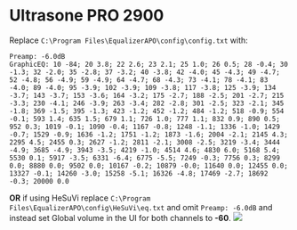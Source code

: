 # Ultrasone PRO 2900
Replace `C:\Program Files\EqualizerAPO\config\config.txt` with:
```
Preamp: -6.0dB
GraphicEQ: 10 -84; 20 3.8; 22 2.6; 23 2.1; 25 1.0; 26 0.5; 28 -0.4; 30 -1.3; 32 -2.0; 35 -2.8; 37 -3.2; 40 -3.8; 42 -4.0; 45 -4.3; 49 -4.7; 52 -4.8; 56 -4.9; 59 -4.9; 64 -4.7; 68 -4.3; 73 -4.1; 78 -4.1; 83 -4.0; 89 -4.0; 95 -3.9; 102 -3.9; 109 -3.8; 117 -3.8; 125 -3.9; 134 -3.7; 143 -3.7; 153 -3.6; 164 -3.2; 175 -2.7; 188 -2.5; 201 -2.7; 215 -3.3; 230 -4.1; 246 -3.9; 263 -3.4; 282 -2.8; 301 -2.5; 323 -2.1; 345 -1.8; 369 -1.5; 395 -1.3; 423 -1.2; 452 -1.2; 484 -1.2; 518 -0.9; 554 -0.1; 593 1.4; 635 1.5; 679 1.1; 726 1.0; 777 1.1; 832 0.9; 890 0.5; 952 0.3; 1019 -0.1; 1090 -0.4; 1167 -0.8; 1248 -1.1; 1336 -1.0; 1429 -0.7; 1529 -0.9; 1636 -1.2; 1751 -1.2; 1873 -1.6; 2004 -2.1; 2145 4.3; 2295 4.5; 2455 0.3; 2627 -1.2; 2811 -2.1; 3008 -2.5; 3219 -3.4; 3444 -4.9; 3685 -4.9; 3943 -3.5; 4219 -1.0; 4514 4.6; 4830 6.0; 5168 5.4; 5530 0.1; 5917 -3.5; 6331 -6.4; 6775 -5.5; 7249 -0.3; 7756 0.3; 8299 0.0; 8880 0.0; 9502 0.0; 10167 -0.2; 10879 -0.0; 11640 0.0; 12455 0.0; 13327 -0.1; 14260 -3.0; 15258 -5.1; 16326 -4.8; 17469 -2.7; 18692 -0.3; 20000 0.0
```
**OR** if using HeSuVi replace `C:\Program Files\EqualizerAPO\config\HeSuVi\eq.txt` and omit `Preamp: -6.0dB` and instead set Global volume in the UI for both channels to **-60**.
![](https://raw.githubusercontent.com/jaakkopasanen/AutoEq/master/results/Innerfidelity%202017/innerfidelity/onear/Ultrasone%20PRO%202900/Ultrasone%20PRO%202900.png)